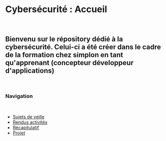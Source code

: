 ﻿# Cybersécurité : Accueil

<br>

## Bienvenu sur le répository dédié à la cybersécurité. Celui-ci a été créer dans le cadre de la formation chez simplon en tant qu'apprenant (concepteur développeur d'applications)

<br>

### Navigation

<br>

- <a href="https://github.com/Darylabrador/cybersecurite/tree/main"> Sujets de veille </a>
- <a href="https://github.com/Darylabrador/cybersecurite/tree/Excels"> Rendus activités </a>
- <a href="https://github.com/Darylabrador/cybersecurite/tree/recapitulatif"> Récapitulatif </a>
- <a href="https://github.com/Darylabrador/cybersecurite_projets"> Projet </a>

<br>